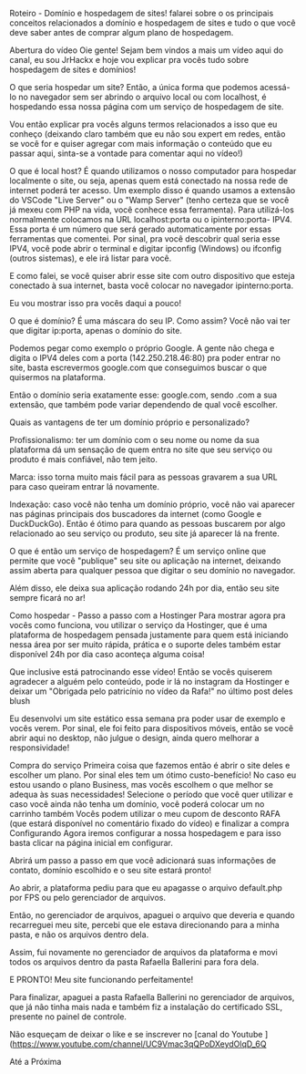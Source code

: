 Roteiro - Domínio e hospedagem de sites!
falarei sobre o os principais conceitos relacionados a domínio e hospedagem de sites e tudo o que você deve saber antes de comprar algum plano de hospedagem.

Abertura do vídeo
Oie gente! Sejam bem vindos a mais um vídeo aqui do canal, eu sou JrHackx e hoje vou explicar pra vocês tudo sobre hospedagem de sites e domínios!

O que seria hospedar um site?
Então, a única forma que podemos acessá-lo no navegador sem ser abrindo o arquivo local ou com localhost, é hospedando essa nossa página com um serviço de hospedagem de site.

Vou então explicar pra vocês alguns termos relacionados a isso que eu conheço (deixando claro também que eu não sou expert em redes, então se você for e quiser agregar com mais informação o conteúdo que eu passar aqui, sinta-se a vontade para comentar aqui no vídeo!)

O que é local host?
É quando utilizamos o nosso computador para hospedar localmente o site, ou seja, apenas quem está conectado na nossa rede de internet poderá ter acesso. Um exemplo disso é quando usamos a extensão do VSCode "Live Server" ou o "Wamp Server" (tenho certeza que se você já mexeu com PHP na vida, você conhece essa ferramenta). Para utilizá-los normalmente colocamos na URL localhost:porta ou o ipinterno:porta- IPV4. Essa porta é um número que será gerado automaticamente por essas ferramentas que comentei. Por sinal, pra você descobrir qual seria esse IPV4, você pode abrir o terminal e digitar ipconfig (Windows) ou ifconfig (outros sistemas), e ele irá listar para você.

E como falei, se você quiser abrir esse site com outro dispositivo que esteja conectado à sua internet, basta você colocar no navegador ipinterno:porta.

Eu vou mostrar isso pra vocês daqui a pouco!

O que é domínio?
É uma máscara do seu IP. Como assim? Você não vai ter que digitar ip:porta, apenas o domínio do site.

Podemos pegar como exemplo o próprio Google. A gente não chega e digita o IPV4 deles com a porta (142.250.218.46:80) pra poder entrar no site, basta escrevermos google.com que conseguimos buscar o que quisermos na plataforma.

Então o domínio seria exatamente esse: google.com, sendo .com a sua extensão, que também pode variar dependendo de qual você escolher.

Quais as vantagens de ter um domínio próprio e personalizado?

Profissionalismo: ter um domínio com o seu nome ou nome da sua plataforma dá um sensação de quem entra no site que seu serviço ou produto é mais confiável, não tem jeito.

Marca: isso torna muito mais fácil para as pessoas gravarem a sua URL para caso queiram entrar lá novamente.

Indexação: caso você não tenha um domínio próprio, você não vai aparecer nas páginas principais dos buscadores da internet (como Google e DuckDuckGo). Então é ótimo para quando as pessoas buscarem por algo relacionado ao seu serviço ou produto, seu site já aparecer lá na frente.

O que é então um serviço de hospedagem?
É um serviço online que permite que você "publique" seu site ou aplicação na internet, deixando assim aberta para qualquer pessoa que digitar o seu domínio no navegador.

Além disso, ele deixa sua aplicação rodando 24h por dia, então seu site sempre ficará no ar!

Como hospedar - Passo a passo com a Hostinger
Para mostrar agora pra vocês como funciona, vou utilizar o serviço da Hostinger, que é uma plataforma de hospedagem pensada justamente para quem está iniciando nessa área por ser muito rápida, prática e o suporte deles também estar disponível 24h por dia caso aconteça alguma coisa!

Que inclusive está patrocinando esse vídeo! Então se vocês quiserem agradecer a alguém pelo conteúdo, pode ir lá no instagram da Hostinger e deixar um "Obrigada pelo patricínio no vídeo da Rafa!" no último post deles blush

Eu desenvolvi um site estático essa semana pra poder usar de exemplo e vocês verem. Por sinal, ele foi feito para dispositivos móveis, então se você abrir aqui no desktop, não julgue o design, ainda quero melhorar a responsividade!

Compra do serviço
Primeira coisa que fazemos então é abrir o site deles e escolher um plano. Por sinal eles tem um ótimo custo-benefício! No caso eu estou usando o plano Business, mas vocês escolhem o que melhor se adequa às suas necessidades!
Selecione o período que você quer utilizar e caso você ainda não tenha um domínio, você poderá colocar um no carrinho também
Vocês podem utilizar o meu cupom de desconto RAFA (que estará disponível no comentário fixado do vídeo) e finalizar a compra
Configurando
Agora iremos configurar a nossa hospedagem e para isso basta clicar na página inicial em configurar.

Abrirá um passo a passo em que você adicionará suas informações de contato, domínio escolhido e o seu site estará pronto!

Ao abrir, a plataforma pediu para que eu apagasse o arquivo default.php por FPS ou pelo gerenciador de arquivos.

Então, no gerenciador de arquivos, apaguei o arquivo que deveria e quando recarreguei meu site, percebi que ele estava direcionando para a minha pasta, e não os arquivos dentro dela.

Assim, fui novamente no gerenciador de arquivos da plataforma e movi todos os arquivos dentro da pasta Rafaella Ballerini para fora dela.

E PRONTO! Meu site funcionando perfeitamente!

Para finalizar, apaguei a pasta Rafaella Ballerini no gerenciador de arquivos, que já não tinha mais nada e também fiz a instalação do certificado SSL, presente no painel de controle.

Não esqueçam de deixar o like e se inscrever no [canal do Youtube ](https://www.youtube.com/channel/UC9Vmac3qQPoDXeydOlqD_6Q

Até a Próxima
